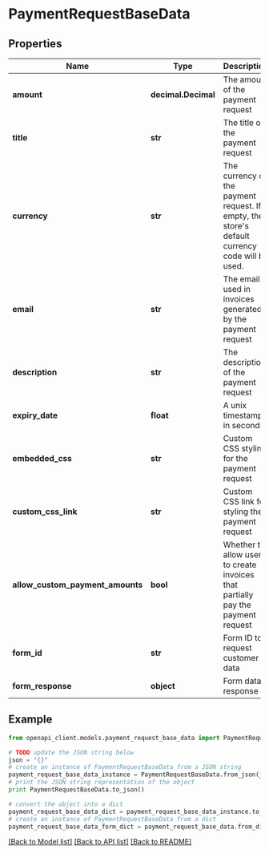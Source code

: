 # PaymentRequestBaseData


## Properties
Name | Type | Description | Notes
------------ | ------------- | ------------- | -------------
**amount** | **decimal.Decimal** | The amount of the payment request | [optional] 
**title** | **str** | The title of the payment request | [optional] 
**currency** | **str** | The currency of the payment request. If empty, the store&#39;s default currency code will be used. | [optional] 
**email** | **str** | The email used in invoices generated by the payment request | [optional] 
**description** | **str** | The description of the payment request | [optional] 
**expiry_date** | **float** | A unix timestamp in seconds | [optional] 
**embedded_css** | **str** | Custom CSS styling for the payment request | [optional] 
**custom_css_link** | **str** | Custom CSS link for styling the payment request | [optional] 
**allow_custom_payment_amounts** | **bool** | Whether to allow users to create invoices that partially pay the payment request  | [optional] 
**form_id** | **str** | Form ID to request customer data | [optional] 
**form_response** | **object** | Form data response | [optional] 

## Example

```python
from openapi_client.models.payment_request_base_data import PaymentRequestBaseData

# TODO update the JSON string below
json = "{}"
# create an instance of PaymentRequestBaseData from a JSON string
payment_request_base_data_instance = PaymentRequestBaseData.from_json(json)
# print the JSON string representation of the object
print PaymentRequestBaseData.to_json()

# convert the object into a dict
payment_request_base_data_dict = payment_request_base_data_instance.to_dict()
# create an instance of PaymentRequestBaseData from a dict
payment_request_base_data_form_dict = payment_request_base_data.from_dict(payment_request_base_data_dict)
```
[[Back to Model list]](../README.md#documentation-for-models) [[Back to API list]](../README.md#documentation-for-api-endpoints) [[Back to README]](../README.md)



